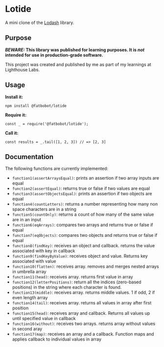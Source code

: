 # Lotide

A mini clone of the [Lodash](https://lodash.com) library.

## Purpose

**_BEWARE:_ This library was published for learning purposes. It is _not_ intended for use in production-grade software.**

This project was created and published by me as part of my learnings at Lighthouse Labs. 

## Usage

**Install it:**

`npm install @fatbobot/lotide`

**Require it:**

`const _ = require('@fatbobot/lotide');`

**Call it:**

`const results = _.tail([1, 2, 3]) // => [2, 3]`

## Documentation

The following functions are currently implemented:

* `function1(assertArraysEqual)`: prints an assertion if two array inputs are equal
* `function2(assertEqual)`: returns true or false if two values are equal
* `function3(assertObjectsEqual)`: prints an assertion if two objects are equal
* `function4(countLetters)`: returns a number representing how many non space characters are in a string
* `function5(countOnly)`: returns a count of how many of the same value are in an input
* `function6(eqArrays)`: compares two arrays and returns true or false if equal
* `function7(eqObjects)`: compares two objects and returns true or false if equal
* `function8(findKey)`: receives an object and callback. returns the value associated with key in callback
* `function9(findKeyByValue)`: receives object and value. Returns key associated with value
* `function10(flatten)`: receives array. removes and merges nested arrays in umbrella array
* `function11(head)`: receives array. returns first value in array
* `function12(letterPositions)`: return all the indices (zero-based positions) in the string where each character is found.
* `function13(middle)`: receives array. returns middle values. 1 if odd, 2 if even length array
* `function14(tail)`: receives array. returns all values in array after first position
* `function15(head)`: receives array and callback. Returns all values up until specified value in callback
* `function16(without)`: receives two arrays. returns array without values in second aray
* `function17(map)`: receives an array and a callback. Function maps and applies callback to individual values in array
